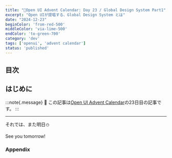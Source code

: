 ```yaml
---
title: "🎄Open UI Advent Calendar: Day 23 / Global Design System Part1"
excerpt: "Open UIが提唱する、Global Design System とは"
date: "2024-12-23"
beginColor: 'from-red-500'
middleColor: 'via-lime-500'
endColor: 'to-green-700'
category: 'dev'
tags: ['openui', 'advent calendar']
status: 'published'
---
```

## 目次

## はじめに

:::note{.message}
🎄 この記事は[Open UI Advent Calendar](https://adventar.org/calendars/10293)の23日目の記事です。
:::

***

それでは、また明日⛄

See you tomorrow!

### Appendix
